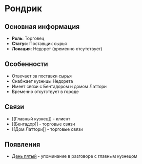 # Рондрик

## Основная информация
- **Роль**: Торговец
- **Статус**: Поставщик сырья
- **Локация**: Недорет (временно отсутствует)

## Особенности
- Отвечает за поставки сырья
- Снабжает кузницы Недорета
- Имеет связи с Бентадором и домом Латтори
- Временно отсутствует в городе

## Связи
- [[Главный кузнец]] - клиент
- [[Бентадор]] - торговые связи
- [[Дом Латтори]] - торговые связи

## Появления
- [День пятый](obsidian://open?vault=Project%20LUX&file=%D0%9E%D1%82%D1%87%D0%B5%D1%82%D1%8B%2F%D0%94%D0%B5%D0%BD%D1%8C%20%D0%BF%D1%8F%D1%82%D1%8B%D0%B9) - упоминание в разговоре с главным кузнецом 